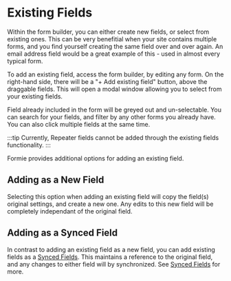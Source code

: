 # Existing Fields
Within the form builder, you can either create new fields, or select from existing ones. This can be very benefitial when your site contains multiple forms, and you find yourself creating the same field over and over again. An email address field would be a great example of this - used in almost every typical form.

To add an existing field, access the form builder, by editing any form. On the right-hand side, there will be a "+ Add existing field" button, above the draggable fields. This will open a modal window allowing you to select from your existing fields.

Field already included in the form will be greyed out and un-selectable. You can search for your fields, and filter by any other forms you already have. You can also click multiple fields at the same time.

:::tip
Currently, Repeater fields cannot be added through the existing fields functionality.
:::

Formie provides additional options for adding an existing field.

## Adding as a New Field
Selecting this option when adding an existing field will copy the field(s) original settings, and create a new one. Any edits to this new field will be completely independant of the original field.

## Adding as a Synced Field
In contrast to adding an existing field as a new field, you can add existing fields as a [Synced Fields](docs:feature-tour/synced-fields). This maintains a reference to the original field, and any changes to either field will by synchronized. See [Synced Fields](docs:feature-tour/synced-fields) for more.
